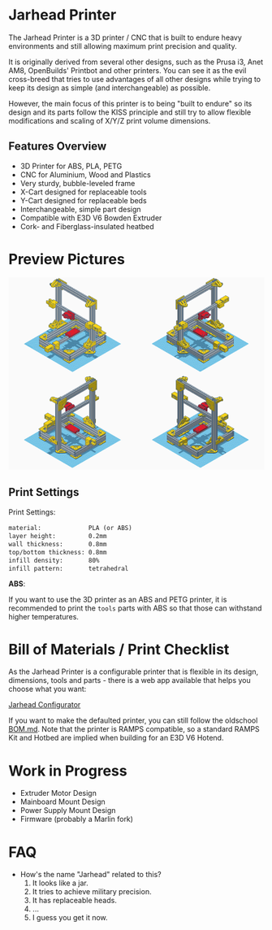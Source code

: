 
# Jarhead Printer

The Jarhead Printer is a 3D printer / CNC that is built to endure
heavy environments and still allowing maximum print precision and
quality.

It is originally derived from several other designs, such as the
Prusa i3, Anet AM8, OpenBuilds' Printbot and other printers. You
can see it as the evil cross-breed that tries to use advantages
of all other designs while trying to keep its design as simple
(and interchangeable) as possible.

However, the main focus of this printer is to being "built to endure"
so its design and its parts follow the KISS principle and still try
to allow flexible modifications and scaling of X/Y/Z print volume
dimensions.


## Features Overview

- 3D Printer for ABS, PLA, PETG
- CNC for Aluminium, Wood and Plastics
- Very sturdy, bubble-leveled frame
- X-Cart designed for replaceable tools
- Y-Cart designed for replaceable beds
- Interchangeable, simple part design
- Compatible with E3D V6 Bowden Extruder
- Cork- and Fiberglass-insulated heatbed


# Preview Pictures

![preview](./preview/preview.png)


## Print Settings

Print Settings:

```
material:             PLA (or ABS)
layer height:         0.2mm
wall thickness:       0.8mm
top/bottom thickness: 0.8mm
infill density:       80%
infill pattern:       tetrahedral
```

**ABS**:

If you want to use the 3D printer as an ABS and PETG printer,
it is recommended to print the `tools` parts with ABS so that
those can withstand higher temperatures.


# Bill of Materials / Print Checklist

As the Jarhead Printer is a configurable printer that is flexible
in its design, dimensions, tools and parts - there is a web app
available that helps you choose what you want:

[Jarhead Configurator](https://rawgit.com/cookiengineer/jarhead-printer/master/configurator/index.html)

If you want to make the defaulted printer, you can still follow
the oldschool [BOM.md](./BOM.md). Note that the printer is RAMPS
compatible, so a standard RAMPS Kit and Hotbed are implied when
building for an E3D V6 Hotend.


# Work in Progress

- Extruder Motor Design
- Mainboard Mount Design
- Power Supply Mount Design
- Firmware (probably a Marlin fork)


# FAQ

- How's the name "Jarhead" related to this?
  1. It looks like a jar.
  2. It tries to achieve military precision.
  3. It has replaceable heads.
  4. ...
  5. I guess you get it now.


